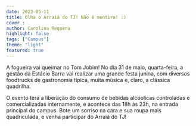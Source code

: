 ```yaml
---
date: 2023-05-11
title: Olha o Arraiá do TJ! Não é mentira! :)
cover : 
author: Carolina Requena
highlight: false
tags: ["Campus"]
theme: "light"
featured: true
---
```

A fogueira vai queimar no Tom Jobim! No dia 31 de maio, quarta-feira, a gestão da Estácio Barra vai realizar uma grande festa junina, com diversos foodtrucks de gastronomia típica, muita música e, claro, a clássica quadrilha.

 O evento terá a liberação do consumo de bebidas alcóolicas controladas e comercializadas internamente, e acontece das 18h às 23h, na entrada principal do campus. Bote um sorriso na cara e sua roupa mais quadriculada, e venha participar do Arraiá do TJ!